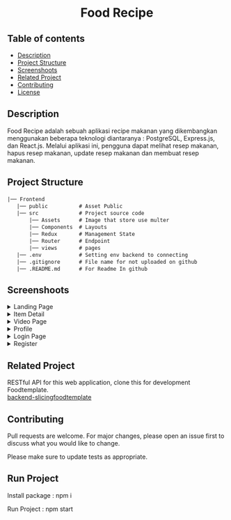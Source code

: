<!-- # Requirements

○ Semua requirement dari Week 6 (Github : https://github.com/taufikrmdhan/foodRecipe_react)

○ Navigation (Public & Private)

○ Login dan register (page)

○ localStorage

○ Redux (CRUD) & with file

○ URL Params (Search, Sort dan Pagination)

○ Build & deploy

○ ENV

○ Responsive

○ Linter

○ Hooks

○ Webpack

○ Persist Storage

○ Gunakan Bahasa Inggris untuk nama File dan Fungsi

○ Upload/push tugas kamu ke GitHub dan gunakan nama
yang profesional

○ Dapat didemokan menggunakan postman -->

<h1 align="center">Food Recipe</h1>

## Table of contents
- [Description](#Description)
- [Project Structure](#Project)
- [Screenshoots](#Screenshoot)
- [Related Project](#Related-Project)
- [Contributing](#Contributing)
- [License](#License)


## Description
Food Recipe adalah sebuah aplikasi recipe makanan yang dikembangkan menggunakan beberapa teknologi diantaranya : PostgreSQL, Express.js, dan React.js. Melalui aplikasi ini, pengguna dapat melihat resep makanan, hapus resep makanan, update resep makanan dan membuat resep makanan.

## Project Structure
```
|── Frontend
   |── public          # Asset Public
   |── src             # Project source code
       |── Assets      # Image that store use multer
       |── Components  # Layouts
       |── Redux       # Management State
       |── Router      # Endpoint
       |── views       # pages
   |── .env            # Setting env backend to connecting   
   |── .gitignore      # File name for not uploaded on github
   |── .README.md      # For Readme In github
```

## Screenshoots
<details>
  <summary>
    Landing Page
  </summary>
<img src="/screenshoots/landingpage.png" alt="Landing Page" />
<img src="/screenshoots/itemlanding.png" alt="item" />
</details>

<details>
  <summary>
    Item Detail
  </summary>
<img src="/screenshoots/detail.png" alt="Detail" />
</details>

<details>
  <summary>
   Video Page
  </summary>
<img src="/screenshoots/video.png" alt="video" />
</details>

<details>
  <summary>
   Profile
  </summary>
<img src="/screenshoots/profile.png" alt="Profile" />
</details>

<details>
  <summary>
    Login Page
  </summary>
<img src="/screenshoots/login.png" alt="login" />
</details>

<details>
  <summary>
   Register
  </summary>
<img src="/screenshoots/register.png" alt="Register" />
</details>


## Related Project
RESTful API for this web application, clone this for development Foodtemplate.\
[backend-slicingfoodtemplate](https://github.com/taufikrmdhan/tickitz_intermediateBE)

## Contributing
Pull requests are welcome. For major changes, please open an issue first to discuss what you would like to change.

Please make sure to update tests as appropriate.

## Run Project
Install package : npm i

Run Project : npm start
